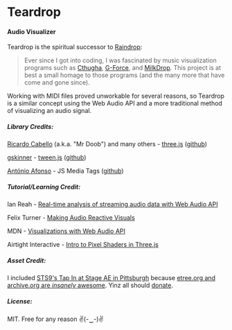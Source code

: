 # Teardrop

#### Audio Visualizer

Teardrop is the spiritual successor to [Raindrop](https://github.com/jlblatt/Raindrop):

> Ever since I got into coding, I was fascinated by music visualization programs such as [Cthugha](http://www.afn.org/~cthugha/), [G-Force](https://www.soundspectrum.com/g-force/), and [MilkDrop](http://www.geisswerks.com/milkdrop/).  This project is at best a small homage to those programs (and the many more that have come and gone since).

Working with MIDI files proved unworkable for several reasons, so Teardrop is a similar concept using the Web Audio API and a more traditional method of visualizing an audio signal.

##### Library Credits:

[Ricardo Cabello](http://mrdoob.com/) (a.k.a. "Mr Doob") and many others - [three.js](http://threejs.org/) ([github](https://github.com/mrdoob/three.js/))

[gskinner](http://gskinner.com/) - [tween.js](http://www.createjs.com/tweenjs) ([github](https://github.com/tweenjs/tween.js/))

[António Afonso](http://web.ist.utl.pt/antonio.afonso/www.aadsm.net/) - JS Media Tags ([github](https://github.com/aadsm/jsmediatags))

##### Tutorial/Learning Credit:

Ian Reah - [Real-time analysis of streaming audio data with Web Audio API](http://ianreah.com/2013/02/28/Real-time-analysis-of-streaming-audio-data-with-Web-Audio-API.html)

Felix Turner - [Making Audio Reactive Visuals](https://www.airtightinteractive.com/2013/10/making-audio-reactive-visuals/)

MDN - [Visualizations with Web Audio API](https://developer.mozilla.org/en-US/docs/Web/API/Web_Audio_API/Visualizations_with_Web_Audio_API)

Airtight Interactive - [Intro to Pixel Shaders in Three.js ](https://www.airtightinteractive.com/2013/02/intro-to-pixel-shaders-in-three-js/)

##### Asset Credit:

I included [STS9's Tap In at Stage AE in Pittsburgh](https://archive.org/details/sts92015-10-30.m934b_24bit) because [etree.org and archive.org are *insanely* awesome](https://archive.org/details/etree).  Yinz all should [donate](https://archive.org/donate/).

##### License:

MIT.  Free for any reason ✌(-‿-)✌